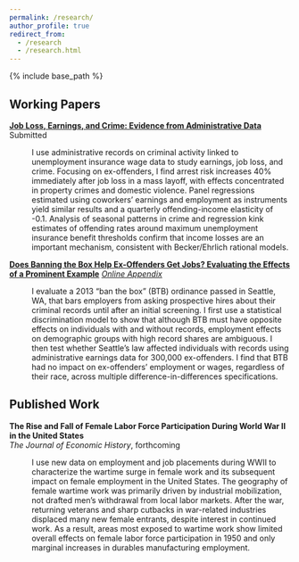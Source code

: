 ```yaml
---
permalink: /research/
author_profile: true
redirect_from:
  - /research
  - /research.html
---
```


{% include base_path %}

## Working Papers

[**Job Loss, Earnings, and Crime: Evidence from Administrative Data**](https://papers.ssrn.com/sol3/papers.cfm?abstract_id=2991317)  
Submitted
<dl><dd>I use administrative records on criminal activity linked to unemployment insurance wage data to study earnings, job loss, and crime. Focusing on ex-offenders, I find arrest risk increases 40% immediately after job loss in a mass layoff, with effects concentrated in property crimes and domestic violence. Panel regressions estimated using coworkers’ earnings and employment as instruments yield similar results and a quarterly offending-income elasticity of -0.1. Analysis of seasonal patterns in crime and regression kink estimates of offending rates around maximum unemployment insurance benefit thresholds confirm that income losses are an important mechanism, consistent with Becker/Ehrlich rational models.</dd></dl>

[**Does Banning the Box Help Ex-Offenders Get Jobs? Evaluating the Effects of a Prominent Example**](/files/btb_seattle_0418.pdf)
[*Online Appendix*](/files/b2b_insights_ekr_online_appendix.pdf)
<dl><dd>I evaluate a 2013 “ban the box” (BTB) ordinance passed in Seattle, WA, that bars employers from asking prospective hires about their criminal records until after an initial screening. I first use a statistical discrimination model to show that although BTB must have opposite effects on individuals with and without records, employment effects on demographic groups with high record shares are ambiguous. I then test whether Seattle’s law affected individuals with records using administrative earnings data for 300,000 ex-offenders. I find that BTB had no impact on ex-offenders’ employment or wages, regardless of their race, across multiple difference-in-differences specifications.</dd></dl>


## Published Work

**The Rise and Fall of Female Labor Force Participation During World War II in the United States**  
*The Journal of Economic History*, forthcoming
<dl><dd>I use new data on employment and job placements during WWII to characterize the wartime surge in female work and its subsequent impact on female employment in the United States. The geography of female wartime work was primarily driven by industrial mobilization, not drafted men’s withdrawal from local labor markets. After the war, returning veterans and sharp cutbacks in war-related industries displaced many new female entrants, despite interest in continued work. As a result, areas most exposed to wartime work show limited overall effects on female labor force participation in 1950 and only marginal increases in durables manufacturing employment.</dd></dl>
